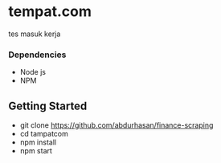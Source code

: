 # tempat.com
tes masuk kerja

### Dependencies

* Node js
* NPM

## Getting Started

* git clone https://github.com/abdurhasan/finance-scraping
* cd tampatcom
* npm install
* npm start

